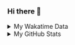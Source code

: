 ### Hi there 👋

<!--
**cdfmlr/cdfmlr** is a ✨ _special_ ✨ repository because its `README.md` (this file) appears on your GitHub profile.

Here are some ideas to get you started:

- 🔭 I’m currently working on ...
- 🌱 I’m currently learning ...
- 👯 I’m looking to collaborate on ...
- 🤔 I’m looking for help with ...
- 💬 Ask me about ...
- 📫 How to reach me: ...
- 😄 Pronouns: ...
- ⚡ Fun fact: ...
-->

<details>

<summary>My Wakatime Data</summary>

<!--START_SECTION:waka-->
![Lines of code](https://img.shields.io/badge/From%20Hello%20World%20I%27ve%20Written-680017%20lines%20of%20code-blue)

**🐱 My Github Data** 

> 🏆 204 Contributions in the Year 2021
 > 
> 📦 286.3 kB Used in Github's Storage 
 > 
> 🚫 Not Opted to Hire
 > 
> 📜 38 Public Repositories 
 > 
> 🔑 5 Private Repositories  
 > 
**I'm an Early 🐤** 

```text
🌞 Morning    138 commits    █████░░░░░░░░░░░░░░░░░░░░   23.12% 
🌆 Daytime    264 commits    ███████████░░░░░░░░░░░░░░   44.22% 
🌃 Evening    179 commits    ███████░░░░░░░░░░░░░░░░░░   29.98% 
🌙 Night      16 commits     ░░░░░░░░░░░░░░░░░░░░░░░░░   2.68%

```
📅 **I'm Most Productive on Tuesday** 

```text
Monday       67 commits     ██░░░░░░░░░░░░░░░░░░░░░░░   11.22% 
Tuesday      102 commits    ████░░░░░░░░░░░░░░░░░░░░░   17.09% 
Wednesday    89 commits     ███░░░░░░░░░░░░░░░░░░░░░░   14.91% 
Thursday     73 commits     ███░░░░░░░░░░░░░░░░░░░░░░   12.23% 
Friday       95 commits     ████░░░░░░░░░░░░░░░░░░░░░   15.91% 
Saturday     88 commits     ███░░░░░░░░░░░░░░░░░░░░░░   14.74% 
Sunday       83 commits     ███░░░░░░░░░░░░░░░░░░░░░░   13.9%

```


📊 **This Week I Spent My Time On** 

```text
⌚︎ Time Zone: Asia/Shanghai

```

**I Mostly Code in Python** 

```text
Python                   9 repos             ██████░░░░░░░░░░░░░░░░░░░   23.68% 
Go                       9 repos             ██████░░░░░░░░░░░░░░░░░░░   23.68% 
Java                     4 repos             ██░░░░░░░░░░░░░░░░░░░░░░░   10.53% 
Jupyter Notebook         4 repos             ██░░░░░░░░░░░░░░░░░░░░░░░   10.53% 
HTML                     2 repos             █░░░░░░░░░░░░░░░░░░░░░░░░   5.26%

```



 Last Updated on 09/07/2021
<!--END_SECTION:waka-->

</details>

<details>
 
 <summary>My GitHub Stats</summary>

[![CDFMLR's github stats](https://github-readme-stats.vercel.app/api?username=cdfmlr&count_private=true&show_icons=true)](https://github.com/anuraghazra/github-readme-stats)

</details>
